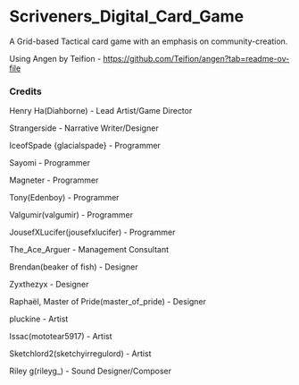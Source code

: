 # Scriveners_Digital_Card_Game
A Grid-based Tactical card game with an emphasis on community-creation.

Using Angen by Teifion - https://github.com/Teifion/angen?tab=readme-ov-file

### Credits 
Henry Ha(Diahborne) - Lead Artist/Game Director

Strangerside - Narrative Writer/Designer

IceofSpade {glacialspade} - Programmer

Sayomi - Programmer

Magneter - Programmer

Tony(Edenboy) - Programmer

Valgumir(valgumir) - Programmer

JousefXLucifer(jousefxlucifer) - Programmer

The_Ace_Arguer - Management Consultant

Brendan(beaker of fish) - Designer

Zyxthezyx - Designer

Raphaël, Master of Pride(master_of_pride) - Designer

pluckine - Artist

Issac(mototear5917) - Artist

Sketchlord2(sketchyirregulord) - Artist

Riley g(rileyg_) - Sound Designer/Composer

